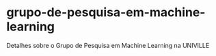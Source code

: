 # grupo-de-pesquisa-em-machine-learning
Detalhes sobre o Grupo de Pesquisa em Machine Learning na UNIVILLE
